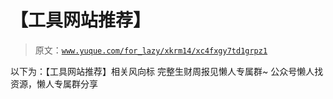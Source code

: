 # 【工具网站推荐】

> 原文：[`www.yuque.com/for_lazy/xkrm14/xc4fxgy7td1grpz1`](https://www.yuque.com/for_lazy/xkrm14/xc4fxgy7td1grpz1)

<ne-p id="uefdebd1b" data-lake-id="uefdebd1b"><ne-text id="u9a0349cd">以下为：【工具网站推荐】相关风向标</ne-text></ne-p> <ne-p id="u5b51240b" data-lake-id="u5b51240b"><ne-text id="ua5eb7cc1">完整生财周报见懒人专属群~</ne-text></ne-p> <ne-p id="ubaceb2aa" data-lake-id="ubaceb2aa"><ne-text id="ud0c6561f">公众号懒人找资源，懒人专属群分享</ne-text></ne-p>